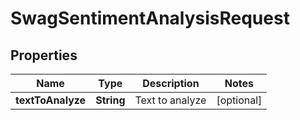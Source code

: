 
# SwagSentimentAnalysisRequest

## Properties
Name | Type | Description | Notes
------------ | ------------- | ------------- | -------------
**textToAnalyze** | **String** | Text to analyze |  [optional]



